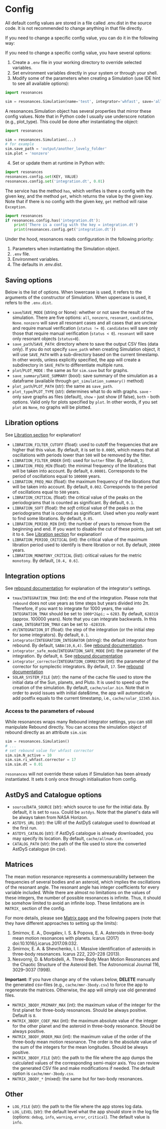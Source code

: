 # Config

All default config values are stored in a file called .env.dist in the source code. It is not recommended to change anything in that file directly.

If you need to change a specific config value, you can do it in the following way:

If you need to change a specific config value, you have several options:

1. Create a `.env` file in your working directory to override selected variables.
2. Set environment variables directly in your system or through your shell.
3. Modify some of the parameters when creating a Simulation (use IDE hint to see all available options):

```python
import resonances

sim = resonances.Simulation(name='test', integrator='whfast', save='all', save_path='output/my_lovely_folder')
```

A resonances.Simulation object has several properties that mirror these config values. Note that in Python code I usually use underscore notation (e.g., plot_type). This could be done after instantiating the object:

```python
import resonances

sim = resonances.Simulation(...)
# for example
sim.save_path = 'output/another_lovely_folder'
sim.plot = 'nonzero'
```

4. Set or update them at runtime in Python with:

```python
import resonances
resonances.config.set(KEY, VALUE)
resonances.config.set('integration.dt', 0.01)
```

The service has the method `has`, which verifies is there a config with the given key, and the method `get`, which returns the value by the given key. Note that if there is no config with the given key, `get` method will raise `Exception`.

```python
import resonances
if resonances.config.has('integration.dt'):
    print('There is a config with the key = integration.dt')
    print(resonances.config.get('integration.dt'))
```

Under the hood, resonances reads configuration in the following priority:

1. Parameters when instantiating the Simulation object.
1. `.env` file.
1. Environment variables.
1. The defaults in .env.dist.

## Saving options

Below is the list of options. When lowercase is used, it refers to the arguments of the constructor of Simulation. When uppercase is used, it refers to the `.env.dist`.

-   `save`/`SAVE_MODE` (string or None): whether or not save the result of the simulation. There are five options: `all`, `nonzero`, `resonant`, `candidates`, `None`. `nonzero` will save all resonant cases and all cases that are unclear and require manual verification (`status != 0`). `candidates` will save only those that require manual verification (`status < 0`). `resonant` will save only resonant objects (`status>0`).
-   `save_path`/`SAVE_PATH`: directory where to save the output CSV files (data only). If you do not specify `save_path` when creating Simulation object, it will use `SAVE_PATH` with a sub-directory based on the current timestamp. In other words, unless explicitly specified, the app will create a subdirectory in `SAVE_PATH` to differentiate multiple runs.
-   `plot`/`PLOT_MODE` : the same as for `sim.save` but for graphs.
-   `save_summary`/`SAVE_SUMMARY` (bool): save summary of the simulation as a dataframe (available through `get_simulation_summary()` method)
-   `plot_path`/`PLOT_PATH` (str): the same as `save_path`.
-   `plot_type`/`PLOT_TYPE` (str): determines what to do with graphs. `save` - only save graphs as files (default), `show` - just show (if false), `both` - both options. Valid only for plots specified by `plot`. In other words, if you set `plot` as `None`, no graphs will be plotted.

## Libration options

See [Libration section](libration.md) for explanation!

-   `LIBRATION_FILTER_CUTOFF` (float): used to cutoff the frequencies that are higher that this value. By default, it is set to `0.0005`, which means that all oscillations with periods lower than `500` will be removed by the filter.
-   `LIBRATION_FILTER_ORDER` (int): used for `butter` filter. By default, `2`,
-   `LIBRATION_FREQ_MIN` (float): the minimal frequency of the librations that will be taken into account. By default, `0.00001`. Corresponds to the period of oscillations equal to `100000` years.
-   `LIBRATION_FREQ_MAX` (float): the maximum frequency of the librations that will be taken into account. By default, `0.002`. Corresponds to the period of oscillations equal to `500` years.
-   `LIBRATION_CRITICAL` (float): the critical value of the peaks on the periodograms that is counted as significant. By default, `0.1`.
-   `LIBRATION_SOFT` (float): the _soft_ critical value of the peaks on the periodograms that is counted as significant. Used when you _really_ want to find some librations. By default, `0.05`.
-   `LIBRATION_PERIOD_MIN` (int): the number of years to remove from the beginning and end. If you want to disable the cut of these points, just set it to `0`. See [Libration section](libration.md) for explanation!
-   `LIBRATION_PERIOD_CRITICAL` (int): the critical value of the maximum libration period used to identify is there libration or not. By default, `20000` years.
-   `LIBRATION_MONOTONY_CRITICAL` (list): critical values for the metric `monotony`. By default, `[0.4, 0.6]`.

## Integration options

See [rebound documentation](https://rebound.readthedocs.io/en/latest/integrators.html) for explanation of the integrator's settings.

-   `tmax`/`INTEGRATION_TMAX` (int): the end of the integration. Please note that `rebound` does not use years as time steps but years divided into 2&pi;. Therefore, if you want to integrate for 1000 years, the value `INTEGRATION_TMAX` should be set to `1000*2&pi;` ~ `6283`. By default, `628319` (approx. 100000 years). Note that you can integrate backwards. In this case, `INTEGRATION_TMAX` can be set to `-628319`.
-   `dt`/`INTEGRATION_DT` (float): the step of the integration (or the initial step for some integrators). By default, `0.1`.
-   `integrator`/`INTEGRATION_INTEGRATOR` (string): the default integrator from rebound. By default, `SABA(10,6,4)`. See [rebound documentation](https://rebound.readthedocs.io/en/latest/integrators.html).
-   `integrator_safe_mode`/`INTEGRATION_SAFE_MODE` (int): the parameter of the integration. By default, `0`. See [rebound documentation](https://rebound.readthedocs.io/en/latest/integrators.html)
-   `integrator_corrector`/`INTEGRATION_CORRECTOR` (int): the parameter of the corrector for symplectic integrators. By default, `17`. See [rebound documentation](https://rebound.readthedocs.io/en/latest/integrators.html)
-   `SOLAR_SYSTEM_FILE` (str): the name of the cache file used to store the initial data of the Sun, planets, and Pluto. It is used to speed up the creation of the simulation. By default, `cache/solar.bin`. Note that in order to avoid issues with initial date&time, the app will automatically add postfix equals to the current timestamp, i.e., `cache/solar_12345.bin`.

### Access to the parameters of `rebound`

While resonances wraps many Rebound integrator settings, you can still manipulate Rebound directly. You can access the simulation object of rebound directly as an attribute `sim.sim`:

```python
sim = resonances.Simulation()
# ...
# set rebound value for whfast corrector
sim.sim.N_active = 10
sim.sim.ri_whfast.corrector = 17
sim.sim.dt = 0.01
```

`resonances` will not override these values if Simulation has been already instantiated. It sets it only once through initialisation from config.

## AstDyS and Catalogue options

-   `source`/`DATA_SOURCE` (str): which source to use for the initial data. By default, it is set to `nasa`. Could be `astdys`. Note that the planet's data will be always taken from NASA Horizon.
-   `ASTDYS_URL` (str): the URl of the AstDyS catalogue used to download at the first run.
-   `ASTDYS_CATALOG` (str): if AstDyS catalogue is already downloaded, you may specify its location. By default, `cache/allnum.cat`.
-   `CATALOG_PATH` (str): the path of the file used to store the converted AstDyS catalogue (in csv).

## Matrices

The mean motion resonance represents a commensurability between the frequencies of several bodies and an asteroid, which implies the oscillations of the resonant angle. The resonant angle has integer coefficients for every variable included. While there are almost no limitations on the values of these integers, the number of possible resonances is infinite. Thus, it should be somehow limited to avoid an infinite loop. These limitations are in `MATRIX_` section of the config.

For more details, please see [Matrix page](matrix.md) and the following papers (note that they have different approaches to setting up the limits):

1. Smirnov, E. A., Dovgalev, I. S. & Popova, E. A. Asteroids in three-body mean motion resonances with planets. Icarus (2017) doi:10.1016/j.icarus.2017.09.032.
1. Smirnov, E. A. & Shevchenko, I. I. Massive identification of asteroids in three-body resonances. Icarus 222, 220–228 (2013).
1. Nesvorný, D. & Morbidelli, A. Three-Body Mean Motion Resonances and the Chaotic Structure of the Asteroid Belt. The Astronomical Journal 116, 3029–3037 (1998).

**Important:** If you have change any of the values below, **DELETE** manually the generated csv-files (e.g., `cache/mmr-3body.csv`) to force the app to regenerate the matrices. Otherwise, the app will simply use old generated files.

-   `MATRIX_3BODY_PRIMARY_MAX` (int): the maximum value of the integer for the first planet for three-body resonances. Should be always positive. Default is `8`.
-   `MATRIX_3BODY_COEF_MAX` (int): the maximum absolute value of the integer for the other planet and the asteroid in three-body resonance. Should be always positive.
-   `MATRIX_3BODY_ORDER_MAX` (int): the maximum value of the order of the three-body mean motion resonance. The order is the absolute value of the sum of the integers for the mean longitudes. Should be always positive.
-   `MATRIX_3BODY_FILE` (str): the path to the file where the app dumps the calculated values of the corresponding semi-major axis. You can review the generated CSV file and make modifications if needed. The default option is `cache/mmr-3body.csv`.
-   `MATRIX_2BODY_*` (mixed): the same but for two-body resonances.

## Other

-   `LOG_FILE` (str): the path to the file where the app stores log data.
-   `LOG_LEVEL` (str): the default level what the app should store in the log file (options: `debug`, `info`, `warning`, `error`, `critical`). The default value is `info`.
